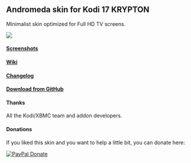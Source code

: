 ## Andromeda skin for Kodi 17 KRYPTON
Minimalist skin optimized for Full HD TV screens.

![](http://imgur.com/S8HUjaw.jpg)

#### [Screenshots](https://github.com/Tgxcorporation/skin.andromeda/wiki/Screenshots)

#### [Wiki](https://github.com/Tgxcorporation/skin.andromeda/wiki)

#### [Changelog](https://github.com/Tgxcorporation/skin.andromeda/blob/master/changelog.txt)

#### [Download from GitHub](https://github.com/Tgxcorporation/skin.andromeda/wiki/Install-from-GitHub)

#### Thanks
All the Kodi/XBMC team and addon developers.

#### Donations
If you liked this skin and you want to help a little bit, you can donate here:

[![PayPal Donate](https://www.paypal.com/en_US/i/btn/x-click-but04.gif)](https://www.paypal.com/cgi-bin/webscr?cmd=_donations&business=BQTJSRCZ8GWHY&lc=US&item_name=Skins%20by%20Tgx%20for%20Kodi%20Entertainment%20Center&item_number=Kodi&currency_code=EUR&bn=PP%2dDonationsBF%3abtn_donate_SM%2egif%3aNonHosted)
